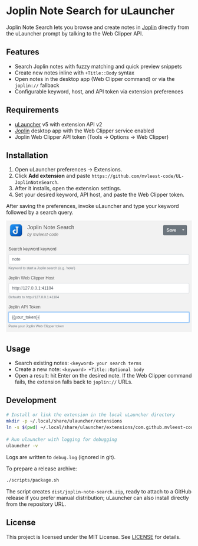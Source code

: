 # Joplin Note Search for uLauncher

Joplin Note Search lets you browse and create notes in [Joplin](https://joplinapp.org/) directly from the uLauncher prompt by talking to the Web Clipper API.

## Features
- Search Joplin notes with fuzzy matching and quick preview snippets
- Create new notes inline with `+Title::Body` syntax
- Open notes in the desktop app (Web Clipper command) or via the `joplin://` fallback
- Configurable keyword, host, and API token via extension preferences

## Requirements
- [uLauncher](https://ulauncher.io/) v5 with extension API v2
- [Joplin](https://joplinapp.org/) desktop app with the Web Clipper service enabled
- Joplin Web Clipper API token (Tools → Options → Web Clipper)

## Installation
1. Open uLauncher preferences → Extensions.
2. Click **Add extension** and paste `https://github.com/mvleest-code/UL-JoplinNoteSearch`.
3. After it installs, open the extension settings.
4. Set your desired keyword, API host, and paste the Web Clipper token.

After saving the preferences, invoke uLauncher and type your keyword followed by a search query.

![Extension settings showing configurable keyword, host, and token fields](images/settings.png)

## Usage
- Search existing notes: `<keyword> your search terms`
- Create a new note: `<keyword> +Title::Optional body`
- Open a result: hit Enter on the desired note. If the Web Clipper command fails, the extension falls back to `joplin://` URLs.

## Development
```bash
# Install or link the extension in the local uLauncher directory
mkdir -p ~/.local/share/ulauncher/extensions
ln -s $(pwd) ~/.local/share/ulauncher/extensions/com.github.mvleest-code.joplin-search

# Run ulauncher with logging for debugging
ulauncher -v
```

Logs are written to `debug.log` (ignored in git).

To prepare a release archive:

```bash
./scripts/package.sh
```

The script creates `dist/joplin-note-search.zip`, ready to attach to a GitHub release if you prefer manual distribution; uLauncher can also install directly from the repository URL.

## License
This project is licensed under the MIT License. See [LICENSE](LICENSE) for details.
